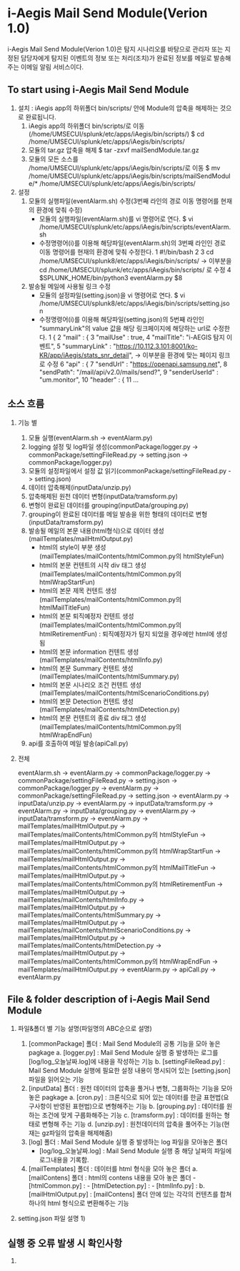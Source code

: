 # i-Aegis Mail Send Module(Verion 1.0)
i-Aegis Mail Send Module(Verion 1.0)은 탐지 시나리오를 바탕으로 
관리자 또는 지정된 담당자에게 탐지된 이벤트의 정보 또는 처리(조치)가 완료된 정보를 메일로 발송해 주는 이메일 알림 서비스이다.

## To start using i-Aegis Mail Send Module
1. 설치 : iAegis app의 하위폴더 bin/scripts/ 안에 Module의 압축을 해제하는 것으로 완료됩니다.
    1) iAegis app의 하위폴더 bin/scripts/로 이동(/home/UMSECUI/splunk/etc/apps/iAegis/bin/scripts/)
        $ cd /home/UMSECUI/splunk/etc/apps/iAegis/bin/scripts/
    2) 모듈의 tar.gz 압축을 해제
        $ tar -zxvf mailSendModule.tar.gz
    3) 모듈의 모든 소스를 /home/UMSECUI/splunk/etc/apps/iAegis/bin/scripts/로 이동
        $ mv /home/UMSECUI/splunk/etc/apps/iAegis/bin/scripts/mailSendModule/* /home/UMSECUI/splunk/etc/apps/iAegis/bin/scripts/
2. 설정
    1) 모듈의 실행파일(eventAlarm.sh) 수정(3번째 라인의 경로 이동 명령어를 현재의 환경에 맞춰 수정)
        - 모듈의 실행파일(eventAlarm.sh)를 vi 명령어로 연다.
            $ vi /home/UMSECUI/splunk/etc/apps/iAegis/bin/scripts/eventAlarm.sh
        - 수정명령어(i)를 이용해 해당파일(eventAlarm.sh)의 3번째 라인인 경로 이동 명령어를 현재의 환경에 맞춰 수정한다.
            1 #!/bin/bash
            2
            3 cd /home/UMSECUI/splunk8/etc/apps/iAegis/bin/scripts/      -> 이부분을 cd /home/UMSECUI/splunk/etc/apps/iAegis/bin/scripts/ 로 수정
            4 $SPLUNK_HOME/bin/python3 eventAlarm.py $8
    2) 발송될 메일에 사용될 링크 수정
        - 모듈의 설정파일(setting.json)을 vi 명령어로 연다.
            $ vi /home/UMSECUI/splunk8/etc/apps/iAegis/bin/scripts/setting.json
        - 수정명령어(i)를 이용해 해당파일(setting.json)의 5번째 라인인 "summaryLink"의 value 값을 해당 링크페이지에 해당하는 url로 수정한다.
            1 {
            2     "mail" : {
            3         "mailUse" : true,
            4         "mailTitle": "i-AEGIS 탐지 이벤트",
            5         "summaryLink" : "https://10.112.3.101:8001/ko-KR/app/iAegis/stats_snr_detail",       -> 이부분을 환경에 맞는 페이지 링크로 수정
            6         "api" : {
            7             "sendUrl" : "https://openapi.samsung.net",
            8             "sendPath": "/mail/api/v2.0/mails/send?",
            9             "senderUserId" : "um.monitor",
            10             "header" : {
            11                           ...

## 소스 흐름
1. 기능 별 
    1) 모듈 실행(eventAlarm.sh -> eventAlarm.py)
    2) logging 설정 및 log파일 생성(commonPackage/logger.py -> commonPackage/settingFileRead.py -> setting.json -> commonPackage/logger.py)
    3) 모듈의 설정파일에서 설정 값 읽기(commonPackage/settingFileRead.py -> setting.json)
    4) 데이터 압축해제(inputData/unzip.py)
    5) 압축해제된 원천 데이터 변형(inputData/tramsform.py)
    6) 변형이 완료된 데이터를 grouping(inputData/grouping.py)
    7) grouping이 완료된 데이터를 메일 발송을 위한 형태의 데이터로 변형(inputData/tramsform.py)
    8) 발송될 메일의 본문 내용(html형식)으로 데이터 생성(mailTemplates/mailHtmlOutput.py)
        - html의 style이 부분 생성(mailTemplates/mailContents/htmlCommon.py의 htmlStyleFun)
        - html의 본문 컨텐트의 시작 div 태그 생성(mailTemplates/mailContents/htmlCommon.py의 htmlWrapStartFun) 
        - html의 본문 제목 컨텐트 생성(mailTemplates/mailContents/htmlCommon.py의 htmlMailTitleFun)
        - html의 본문 퇴직예정자 컨텐트 생성(mailTemplates/mailContents/htmlCommon.py의 htmlRetirementFun) 
            : 퇴직예정자가 탐지 되었을 경우에만 html에 생성됨
        - html의 본문 information 컨텐트 생성(mailTemplates/mailContents/htmlInfo.py)
        - html의 본문 Summary 컨텐트 생성(mailTemplates/mailContents/htmlSummary.py)
        - html의 본문 시나리오 조건 컨텐트 생성(mailTemplates/mailContents/htmlScenarioConditions.py)
        - html의 본문 Detection 컨텐트 생성(mailTemplates/mailContents/htmlDetection.py)
        - html의 본문 컨텐트의 종료 div 태그 생성(mailTemplates/mailContents/htmlCommon.py의 htmlWrapEndFun)
    9) api를 호출하여 메일 발송(apiCall.py)
2. 전체

    eventAlarm.sh -> eventAlarm.py -> 
    commonPackage/logger.py -> commonPackage/settingFileRead.py -> setting.json -> commonPackage/logger.py -> eventAlarm.py -> 
    commonPackage/settingFileRead.py -> setting.json -> eventAlarm.py -> 
    inputData/unzip.py -> eventAlarm.py -> 
    inputData/tramsform.py -> eventAlarm.py ->
    inputData/grouping.py -> eventAlarm.py ->
    inputData/tramsform.py -> eventAlarm.py ->
    mailTemplates/mailHtmlOutput.py ->
        mailTemplates/mailContents/htmlCommon.py의 htmlStyleFun -> mailTemplates/mailHtmlOutput.py ->
        mailTemplates/mailContents/htmlCommon.py의 htmlWrapStartFun -> mailTemplates/mailHtmlOutput.py ->
        mailTemplates/mailContents/htmlCommon.py의 htmlMailTitleFun -> mailTemplates/mailHtmlOutput.py ->
        mailTemplates/mailContents/htmlCommon.py의 htmlRetirementFun -> mailTemplates/mailHtmlOutput.py ->
        mailTemplates/mailContents/htmlInfo.py -> mailTemplates/mailHtmlOutput.py ->
        mailTemplates/mailContents/htmlSummary.py -> mailTemplates/mailHtmlOutput.py ->
        mailTemplates/mailContents/htmlScenarioConditions.py -> mailTemplates/mailHtmlOutput.py ->
        mailTemplates/mailContents/htmlDetection.py -> mailTemplates/mailHtmlOutput.py ->
        mailTemplates/mailContents/htmlCommon.py의 htmlWrapEndFun -> 
    mailTemplates/mailHtmlOutput.py -> eventAlarm.py -> 
    apiCall.py -> eventAlarm.py

## File & folder description of i-Aegis Mail Send Module
1. 파일&폴더 별 기능 설명(파일명의 ABC순으로 설명)
    1) [commonPackage] 폴더 : Mail Send Module의 공통 기능을 모아 놓은 pagkage
        a. [logger.py] : Mail Send Module 실행 중 발생하는 로그를 [log/log_오늘날짜.log]에 내용을 작성하는 기능
        b. [settingFileRead.py] : Mail Send Module 실행에 필요한 설정 내용이 명시되어 있는 [setting.json]파일을 읽어오는 기능
    2) [inputData] 폴더 : 원천 데이터의 압축을 풀거나 변형, 그룹화하는 기능을 모아 놓은 pagkage
        a. [cron.py] : 크론식으로 되어 있는 데이터를 한글 표현법(요구사항이 반영된 표현법)으로 변형해주는 기능
        b. [grouping.py] : 데이터를 원하는 조건에 맞게 구룹화해주는 기능
        c. [tramsform.py] : 데이터를 원하는 형태로 변형해 주는 기능
        d. [unzip.py] : 원천데이터의 압축을 풀어주는 기능(현재는 gz파일의 압축을 해제해줌)
    3) [log] 폴더 : Mail Send Module 실행 중 발생하는 log 파일을 모아놓은 폴더
        - [log/log_오늘날짜.log] : Mail Send Module 실행 중 해당 날짜의 파일에 로그내용을 기록함.
    4) [mailTemplates] 폴더 : 데이터를 html 형식을 모아 놓은 폴더
        a. [mailContens] 폴더 : html의 contens 내용을 모아 놓은 폴더
            - [htmlCommon.py] :
            - [htmlDetection.py] :
            - [htmlInfo.py] :
        b. [mailHtmlOutput.py] : [mailContens] 폴더 안에 있는 각각의 컨텐츠를 합쳐 하나의 html 형식으로 변환해주는 기능 

2. setting.json 파일 설명
    1) 

## 실행 중 오류 발생 시 확인사항
1. 
